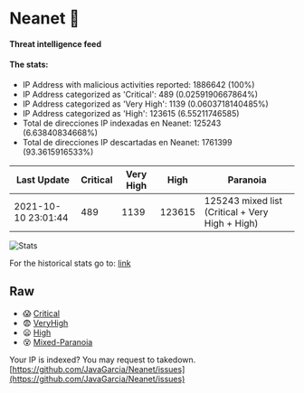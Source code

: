 # Neanet :hocho:
#### Threat intelligence feed
#### The stats:

- IP Address with malicious activities reported: 1886642 (100%)
- IP Address categorized as 'Critical':  489 (0.0259190667864%)
- IP Address categorized as 'Very High':  1139 (0.0603718140485%)
- IP Address categorized as 'High':  123615 (6.55211746585)
- Total de direcciones IP indexadas en Neanet:  125243 (6.63840834668%)
- Total de direcciones IP descartadas en Neanet:  1761399 (93.3615916533%)

| Last Update | Critical | Very High | High | Paranoia |
| --- | --- | --- | --- | --- |
| 2021-10-10 23:01:44 | 489 | 1139 | 123615 | 125243 mixed list (Critical + Very High + High)|

![Stats](https://docs.google.com/spreadsheets/d/e/2PACX-1vSnaNMIXVabIpDJjufMlzH7poXnshF3mgd8Is1g9ytUEzVsP5my4Trn8f-xkoLLQ38xpL3HtmUexLo6/pubchart?oid=501124687&format=image)

For the historical stats go to: [link](/stats.csv)
## Raw
- :scream: [Critical](https://raw.githubusercontent.com/JavaGarcia/Neanet/master/blacklists/neanet_critical.txt)
- :fearful: [VeryHigh](https://raw.githubusercontent.com/JavaGarcia/Neanet/master/blacklists/neanet_veryHigh.txtt)
- :frowning: [High](https://raw.githubusercontent.com/JavaGarcia/Neanet/master/blacklists/neanet_high.txt)
- :dizzy_face: [Mixed-Paranoia](https://raw.githubusercontent.com/JavaGarcia/Neanet/master/blacklists/neanet_all.txt)


Your IP is indexed? You may request to takedown. [https://github.com/JavaGarcia/Neanet/issues](https://github.com/JavaGarcia/Neanet/issues)




























































































































































































































































































































































































































































































































































































































































































































































































































































































































































































































































































































































































































































































































































































































































































































































































































































































































































































































































































































































































































































































































































































































































































































































































































































































































































































































































































































































































































































































































































































































































































































































































































































































































































































































































































































































































































































































































































































































































































































































































































































































































































































































































































































































































































































































































































































































































































































































































































































































































































































































































































































































































































































































































































































































































































































































































































































































































































































































































































































































































































































































































































































































































































































































































































































































































































































































































































































































































































































































































































































































































































































































































































































































































































































































































































































































































































































































































































































































































































































































































































































































































































































































































































































































































































































































































































































































































































































































































































































































































































































































































































































































































































































































































































































































































































































































































